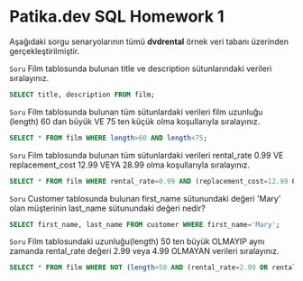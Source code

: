 # Patika.dev SQL Homework 1

Aşağıdaki sorgu senaryolarının tümü **dvdrental** örnek veri tabanı üzerinden gerçekleştirilmiştir.

`Soru` Film tablosunda bulunan title ve description sütunlarındaki verileri sıralayınız.
```sql
SELECT title, description FROM film;
```
`Soru` Film tablosunda bulunan tüm sütunlardaki verileri film uzunluğu (length) 60 dan büyük VE 75 ten küçük olma koşullarıyla sıralayınız.
```sql
SELECT * FROM film WHERE length>60 AND length<75;
```
`Soru` Film tablosunda bulunan tüm sütunlardaki verileri rental_rate 0.99 VE replacement_cost 12.99 VEYA 28.99 olma koşullarıyla sıralayınız.
```sql
SELECT * FROM film WHERE rental_rate=0.99 AND (replacement_cost=12.99 OR replacement_cost=28.99);
```
`Soru` Customer tablosunda bulunan first_name sütunundaki değeri 'Mary' olan müşterinin last_name sütunundaki değeri nedir?
```sql
SELECT first_name, last_name FROM customer WHERE first_name='Mary';
```
`Soru` Film tablosundaki uzunluğu(length) 50 ten büyük OLMAYIP aynı zamanda rental_rate değeri 2.99 veya 4.99 OLMAYAN verileri sıralayınız.
```sql
SELECT * FROM film WHERE NOT (length>50 AND (rental_rate=2.99 OR rental_rate=4.99));
```
